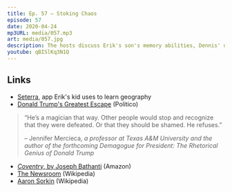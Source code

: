 ```yaml
---
title: Ep. 57 – Stoking Chaos
episode: 57
date: 2020-04-24
mp3URL: media/057.mp3
art: media/057.jpg
description: The hosts discuss Erik's son's memory abilities, Dennis' unemployment journey, how Trump is an escape artist, Joe Biden's best VP pick, how insane all the COVID protesting is, and we finish with another rendition of the COVID musical classic, Six Feet Away.
youtube: qBISlKq3N1Q
---
```


## Links

- [Seterra](https://www.seterra.com), app Erik's kid uses to learn geography
- [Donald Trump's Greatest Escape](https://www.politico.com/news/magazine/2020/04/17/donald-trump-escape-crisis-bankruptcy-coronavirus-casino-trumpology-183513) (Politico)

> “He’s a magician that way. Other people would stop and recognize that they were defeated. Or that they should be shamed. He refuses.”
>
> – Jennifer Mercieca, _a professor at Texas A&M University and the author of the forthcoming Demagogue for President: The Rhetorical Genius of Donald Trump_

- [_Coventry_, by Joseph Bathanti](https://amzn.to/2zFM7m5) (Amazon)
- [The Newsroom](<https://en.wikipedia.org/wiki/The_Newsroom_(American_TV_series)>) (Wikipedia)
- [Aaron Sorkin](https://en.wikipedia.org/wiki/Aaron_Sorkin) (Wikipedia)
